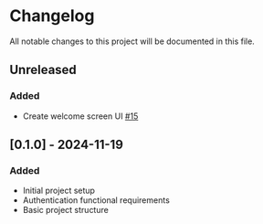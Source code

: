# Changelog
All notable changes to this project will be documented in this file.

## Unreleased

### Added

- Create welcome screen UI [#15](https://github.com/canasmh/iron-track-mobile/pull/15)

## [0.1.0] - 2024-11-19
### Added
- Initial project setup
- Authentication functional requirements
- Basic project structure
